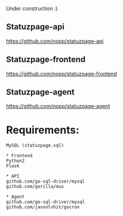 Under construction :)

## Statuzpage-api
https://github.com/nopp/statuzpage-api

## Statuzpage-frontend
https://github.com/nopp/statuzpage-frontend

## Statuzpage-agent
https://github.com/nopp/statuzpage-agent

Requirements:
=============

	MySQL (statuzpage.sql)

	* Frontend
	Python2
	Flask

	* API
	github.com/go-sql-driver/mysql
	github.com/gorilla/mux
	
	* Agent
	github.com/go-sql-driver/mysql
	github.com/jasonlvhit/gocron
